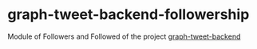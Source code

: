 # graph-tweet-backend-followership
Module of Followers and Followed of the project  [graph-tweet-backend](https://github.com/fenix15100/graph-tweet-backend)
